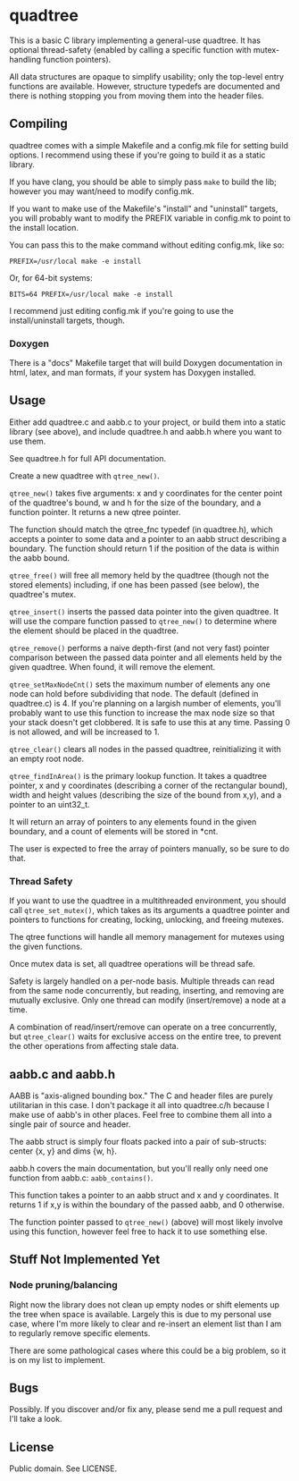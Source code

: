 quadtree
========

This is a basic C library implementing a general-use quadtree.  It has optional
thread-safety (enabled by calling a specific function with mutex-handling
function pointers).

All data structures are opaque to simplify usability; only the top-level entry
functions are available.  However, structure typedefs are documented and there
is nothing stopping you from moving them into the header files.

## Compiling

quadtree comes with a simple Makefile and a config.mk file for setting build
options. I recommend using these if you're going to build it as a static
library.

If you have clang, you should be able to simply pass `make` to build the lib;
however you may want/need to modify config.mk.

If you want to make use of the Makefile's "install" and "uninstall" targets, you
will probably want to modify the PREFIX variable in config.mk to point to the
install location.

You can pass this to the make command without editing config.mk, like so:

`PREFIX=/usr/local make -e install`

Or, for 64-bit systems:

`BITS=64 PREFIX=/usr/local make -e install`

I recommend just editing config.mk if you're going to use the install/uninstall
targets, though.

### Doxygen

There is a "docs" Makefile target that will build Doxygen documentation in html,
latex, and man formats, if your system has Doxygen installed.

## Usage

Either add quadtree.c and aabb.c to your project, or build them into a static
library (see above), and include quadtree.h and aabb.h where you want to use
them.

See quadtree.h for full API documentation.

Create a new quadtree with `qtree_new()`.

`qtree_new()` takes five arguments: x and y coordinates for the center point of
the quadtree's bound, w and h for the size of the boundary, and a function
pointer.  It returns a new qtree pointer.

The function should match the qtree_fnc typedef (in quadtree.h), which accepts a
pointer to some data and a pointer to an aabb struct describing a boundary.  The
function should return 1 if the position of the data is within the aabb bound.

`qtree_free()` will free all memory held by the quadtree (though not the stored
elements) including, if one has been passed (see below), the quadtree's mutex.

`qtree_insert()` inserts the passed data pointer into the given quadtree. It
will use the compare function passed to `qtree_new()` to determine where the
element should be placed in the quadtree.

`qtree_remove()` performs a naive depth-first (and not very fast) pointer
comparison between the passed data pointer and all elements held by the given
quadtree. When found, it will remove the element.

`qtree_setMaxNodeCnt()` sets the maximum number of elements any one node can
hold before subdividing that node. The default (defined in quadtree.c) is 4. If
you're planning on a largish number of elements, you'll probably want to use
this function to increase the max node size so that your stack doesn't get
clobbered. It is safe to use this at any time. Passing 0 is not allowed, and
will be increased to 1.

`qtree_clear()` clears all nodes in the passed quadtree, reinitializing it with
an empty root node.

`qtree_findInArea()` is the primary lookup function. It takes a quadtree
pointer, x and y coordinates (describing a corner of the rectangular bound),
width and height values (describing the size of the bound from x,y), and a
pointer to an uint32_t.

It will return an array of pointers to any elements found in the given boundary,
and a count of elements will be stored in *cnt.

The user is expected to free the array of pointers manually, so be sure to do
that.

### Thread Safety

If you want to use the quadtree in a multithreaded environment, you should call
`qtree_set_mutex()`, which takes as its arguments a quadtree pointer and
pointers to functions for creating, locking, unlocking, and freeing mutexes.

The qtree functions will handle all memory management for mutexes using the
given functions.

Once mutex data is set, all quadtree operations will be thread safe.

Safety is largely handled on a per-node basis. Multiple threads can read from
the same node concurrently, but reading, inserting, and removing are mutually
exclusive. Only one thread can modify (insert/remove) a node at a time.

A combination of read/insert/remove can operate on a tree concurrently, but
`qtree_clear()` waits for exclusive access on the entire tree, to prevent the
other operations from affecting stale data.

## aabb.c and aabb.h

AABB is "axis-aligned bounding box." The C and header files are purely
utilitarian in this case. I don't package it all into quadtree.c/h because I
make use of aabb's in other places.  Feel free to combine them all into a single
pair of source and header.

The aabb struct is simply four floats packed into a pair of sub-structs: center
{x, y} and dims {w, h}.

aabb.h covers the main documentation, but you'll really only need one function
from aabb.c: `aabb_contains()`.

This function takes a pointer to an aabb struct and x and y coordinates. It
returns 1 if x,y is within the boundary of the passed aabb, and 0 otherwise.

The function pointer passed to `qtree_new()` (above) will most likely involve
using this function, however feel free to hack it to use something else.

## Stuff Not Implemented Yet

### Node pruning/balancing

Right now the library does not clean up empty nodes or shift elements up the
tree when space is available. Largely this is due to my personal use case, where
I'm more likely to clear and re-insert an element list than I am to regularly
remove specific elements.

There are some pathological cases where this could be a big problem, so it is on
my list to implement.

## Bugs

Possibly. If you discover and/or fix any, please send me a pull request and I'll
take a look.

## License

Public domain. See LICENSE.
